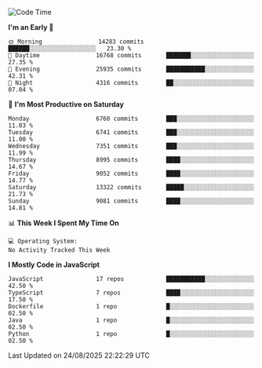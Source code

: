 <!--START_SECTION:waka-->
![Code Time](http://img.shields.io/badge/Code%20Time-3%2C498%20hrs%2059%20mins-blue)

**I'm an Early 🐤** 

```text
🌞 Morning                14283 commits       ██████░░░░░░░░░░░░░░░░░░░   23.30 % 
🌆 Daytime                16768 commits       ███████░░░░░░░░░░░░░░░░░░   27.35 % 
🌃 Evening                25935 commits       ███████████░░░░░░░░░░░░░░   42.31 % 
🌙 Night                  4316 commits        ██░░░░░░░░░░░░░░░░░░░░░░░   07.04 % 
```
📅 **I'm Most Productive on Saturday** 

```text
Monday                   6760 commits        ███░░░░░░░░░░░░░░░░░░░░░░   11.03 % 
Tuesday                  6741 commits        ███░░░░░░░░░░░░░░░░░░░░░░   11.00 % 
Wednesday                7351 commits        ███░░░░░░░░░░░░░░░░░░░░░░   11.99 % 
Thursday                 8995 commits        ████░░░░░░░░░░░░░░░░░░░░░   14.67 % 
Friday                   9052 commits        ████░░░░░░░░░░░░░░░░░░░░░   14.77 % 
Saturday                 13322 commits       █████░░░░░░░░░░░░░░░░░░░░   21.73 % 
Sunday                   9081 commits        ████░░░░░░░░░░░░░░░░░░░░░   14.81 % 
```


📊 **This Week I Spent My Time On** 

```text
💻 Operating System: 
No Activity Tracked This Week
```

**I Mostly Code in JavaScript** 

```text
JavaScript               17 repos            ███████████░░░░░░░░░░░░░░   42.50 % 
TypeScript               7 repos             ████░░░░░░░░░░░░░░░░░░░░░   17.50 % 
Dockerfile               1 repo              █░░░░░░░░░░░░░░░░░░░░░░░░   02.50 % 
Java                     1 repo              █░░░░░░░░░░░░░░░░░░░░░░░░   02.50 % 
Python                   1 repo              █░░░░░░░░░░░░░░░░░░░░░░░░   02.50 % 
```




 Last Updated on 24/08/2025 22:22:29 UTC
<!--END_SECTION:waka-->

<!--
**likaiqiang/likaiqiang** is a ✨ _special_ ✨ repository because its `README.md` (this file) appears on your GitHub profile.

Here are some ideas to get you started:

- 🔭 I’m currently working on ...
- 🌱 I’m currently learning ...
- 👯 I’m looking to collaborate on ...
- 🤔 I’m looking for help with ...
- 💬 Ask me about ...
- 📫 How to reach me: ...
- 😄 Pronouns: ...
- ⚡ Fun fact: ...
-->
